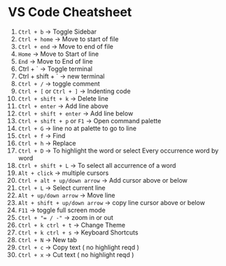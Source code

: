 # VS Code Cheatsheet 

1. `Ctrl + b` -> Toggle Sidebar
2. `Ctrl + home` -> Move to start of file 
3. `Ctrl + end` -> Move to end of file 
4. `Home` -> Move to Start of line 
5. `End` -> Move to End of line 
6. Ctrl + ` -> Toggle terminal
7. Ctrl + shift + ` -> new terminal
8. `Ctrl + /` -> toggle comment 
9. `Ctrl + [` or `Ctrl + ]` -> Indenting code
10. `Ctrl + shift + k` -> Delete line 
11. `Ctrl + enter` -> Add line above 
12. `Ctrl + shift + enter` -> Add line below 
13. `Ctrl + shift + p` or `F1` -> Open  command palette 
14. `Ctrl + G` -> line no at palette to go to line 
15. `Ctrl + f` -> Find 
16. `Ctrl + h` -> Replace 
17. `Ctrl + D` -> To highlight the word or select Every occurrence word by word 
18. `Ctrl + shift + L` -> To select all accurrence of a word 
19. `Alt + click` -> multiple cursors 
20. `Ctrl + alt + up/down arrow` -> Add cursor above or below 
21. `Ctrl + L` -> Select current line 
22. `Alt + up/down arrow` -> Move line 
23. `Alt + shift + up/down arrow` -> copy line  cursor above or below 
24. `F11` -> toggle full screen mode 
25. `Ctrl + "= / -"` -> zoom in or out 
26. `Ctrl + k ctrl + t` -> Change Theme
27. `Ctrl + k ctrl + s` -> Keyboard Shortcuts
28. `Ctrl + N` -> New tab 
29. `Ctrl + c` -> Copy text ( no highlight reqd )
30. `Ctrl + x` -> Cut text ( no highlight reqd )

